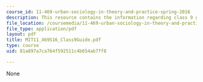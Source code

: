 ```yaml
---
course_id: 11-469-urban-sociology-in-theory-and-practice-spring-2016
description: This resource contains the information regarding class 9 guide.
file_location: /coursemedia/11-469-urban-sociology-in-theory-and-practice-spring-2016/81a897a7ca764f592511c4b654ab7ff8_MIT11_469S16_Class9Guide.pdf
file_type: application/pdf
layout: pdf
title: MIT11_469S16_Class9Guide.pdf
type: course
uid: 81a897a7ca764f592511c4b654ab7ff8

---
```

None